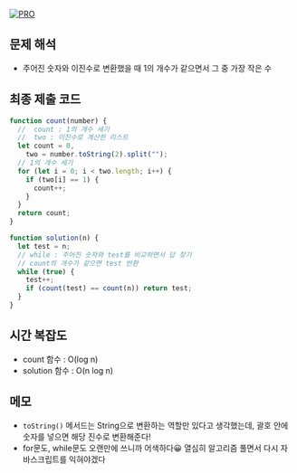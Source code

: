 [![PRO]][Link]

## 문제 해석

- 주어진 숫자와 이진수로 변환했을 때 1의 개수가 같으면서 그 중 가장 작은 수

## 최종 제출 코드

```js
function count(number) {
  //  count : 1의 개수 세기
  //  two : 이진수로 계산한 리스트
  let count = 0,
    two = number.toString(2).split("");
  // 1의 개수 세기
  for (let i = 0; i < two.length; i++) {
    if (two[i] == 1) {
      count++;
    }
  }
  return count;
}

function solution(n) {
  let test = n;
  // while : 주어진 숫자와 test를 비교하면서 답 찾기
  // count의 개수가 같으면 test 반환
  while (true) {
    test++;
    if (count(test) == count(n)) return test;
  }
}
```

## 시간 복잡도

- count 함수 : O(log n)
- solution 함수 : O(n log n)

## 메모

- `toString()` 메서드는 String으로 변환하는 역할만 있다고 생각했는데, 괄호 안에 숫자를 넣으면 해당 진수로 변환해준다!
- for문도, while문도 오랜만에 쓰니까 어색하다😀 열심히 알고리즘 풀면서 다시 자바스크립트를 익혀야겠다

<!---------------------------------------------------------------------------->

[PRO]: https://github.com/GoSSaChin/algorithm-js/assets/107768516/67c43b52-bc3f-4571-a249-5519021afbb0
[Link]: https://school.programmers.co.kr/learn/courses/30/lessons/12911?language=javascript
